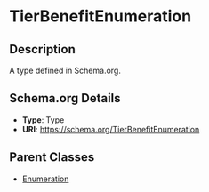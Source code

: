 # TierBenefitEnumeration

## Description
A type defined in Schema.org.

## Schema.org Details
- **Type**: Type
- **URI**: https://schema.org/TierBenefitEnumeration

## Parent Classes
- [Enumeration](../Enumeration.md)

